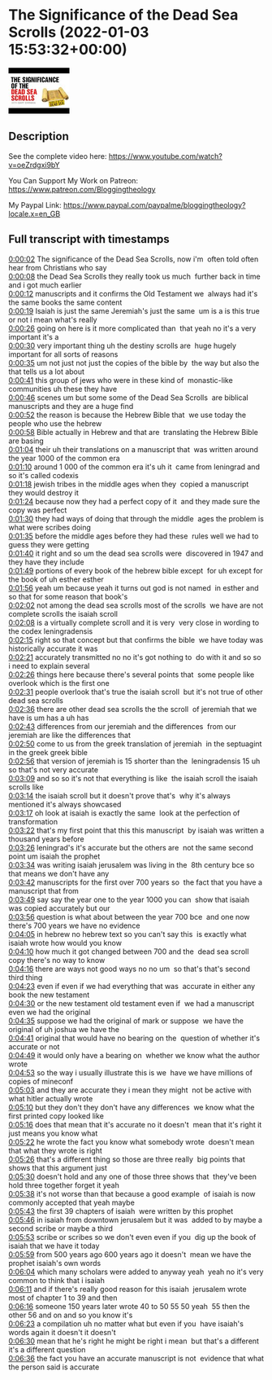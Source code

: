 # The Significance of the Dead Sea Scrolls (2022-01-03 15:53:32+00:00)

![alt The Significance of the Dead Sea Scrolls](lm4b5lDSJKE.jpg "The Significance of the Dead Sea Scrolls")

## Description

See the complete video here: https://www.youtube.com/watch?v=oeZrdgxi9bY

You Can Support My Work on Patreon:
https://www.patreon.com/Bloggingtheology

My Paypal Link: 
https://www.paypal.com/paypalme/bloggingtheology?locale.x=en_GB



## Full transcript with timestamps

[0:00:02](https://youtu.be/lm4b5lDSJKE?t=2) The significance of the Dead Sea Scrolls, now i'm 
often told often hear from Christians who say    
[0:00:08](https://youtu.be/lm4b5lDSJKE?t=8) the Dead Sea Scrolls they really took us much 
further back in time and i got much earlier    
[0:00:12](https://youtu.be/lm4b5lDSJKE?t=12) manuscripts and it confirms the Old Testament we 
always had it's the same books the same content    
[0:00:19](https://youtu.be/lm4b5lDSJKE?t=19) Isaiah is just the same Jeremiah's just the same 
um is a is this true or not i mean what's really    
[0:00:26](https://youtu.be/lm4b5lDSJKE?t=26) going on here is it more complicated than 
that yeah no it's a very important it's a    
[0:00:30](https://youtu.be/lm4b5lDSJKE?t=30) very important thing uh the destiny scrolls are 
huge hugely important for all sorts of reasons    
[0:00:35](https://youtu.be/lm4b5lDSJKE?t=35) um not just not just the copies of the bible by 
the way but also the that tells us a lot about    
[0:00:41](https://youtu.be/lm4b5lDSJKE?t=41) this group of jews who were in these kind of 
monastic-like communities uh these they have    
[0:00:46](https://youtu.be/lm4b5lDSJKE?t=46) scenes um but some some of the Dead Sea Scrolls 
are biblical manuscripts and they are a huge find    
[0:00:52](https://youtu.be/lm4b5lDSJKE?t=52) the reason is because the Hebrew Bible that 
we use today the people who use the hebrew    
[0:00:58](https://youtu.be/lm4b5lDSJKE?t=58) Bible actually in Hebrew and that are 
translating the Hebrew Bible are basing    
[0:01:04](https://youtu.be/lm4b5lDSJKE?t=64) their uh their translations on a manuscript that 
was written around the year 1000 of the common era    
[0:01:10](https://youtu.be/lm4b5lDSJKE?t=70) around 1 000 of the common era it's uh it 
came from leningrad and so it's called codexis  
[0:01:18](https://youtu.be/lm4b5lDSJKE?t=78) jewish tribes in the middle ages when they 
copied a manuscript they would destroy it    
[0:01:24](https://youtu.be/lm4b5lDSJKE?t=84) because now they had a perfect copy of it 
and they made sure the copy was perfect    
[0:01:30](https://youtu.be/lm4b5lDSJKE?t=90) they had ways of doing that through the middle 
ages the problem is what were scribes doing    
[0:01:35](https://youtu.be/lm4b5lDSJKE?t=95) before the middle ages before they had these 
rules well we had to guess they were getting    
[0:01:40](https://youtu.be/lm4b5lDSJKE?t=100) it right and so um the dead sea scrolls were 
discovered in 1947 and they have they include    
[0:01:49](https://youtu.be/lm4b5lDSJKE?t=109) portions of every book of the hebrew bible except 
for uh except for the book of uh esther esther    
[0:01:56](https://youtu.be/lm4b5lDSJKE?t=116) yeah um because yeah it turns out god is not named 
in esther and so that for some reason that book's    
[0:02:02](https://youtu.be/lm4b5lDSJKE?t=122) not among the dead sea scrolls most of the scrolls 
we have are not complete scrolls the isaiah scroll    
[0:02:08](https://youtu.be/lm4b5lDSJKE?t=128) is a virtually complete scroll and it is very 
very close in wording to the codex leningradensis    
[0:02:15](https://youtu.be/lm4b5lDSJKE?t=135) right so that concept but that confirms the bible 
we have today was historically accurate it was    
[0:02:21](https://youtu.be/lm4b5lDSJKE?t=141) accurately transmitted no no it's got nothing to 
do with it and so so i need to explain several    
[0:02:26](https://youtu.be/lm4b5lDSJKE?t=146) things here because there's several points that 
some people like overlook which is the first one    
[0:02:31](https://youtu.be/lm4b5lDSJKE?t=151) people overlook that's true the isaiah scroll 
but it's not true of other dead sea scrolls    
[0:02:36](https://youtu.be/lm4b5lDSJKE?t=156) there are other dead sea scrolls the the scroll 
of jeremiah that we have is um has a uh has    
[0:02:43](https://youtu.be/lm4b5lDSJKE?t=163) differences from our jeremiah and the differences 
from our jeremiah are like the differences that    
[0:02:50](https://youtu.be/lm4b5lDSJKE?t=170) come to us from the greek translation of jeremiah 
in the septuagint in the greek greek bible    
[0:02:56](https://youtu.be/lm4b5lDSJKE?t=176) that version of jeremiah is 15 shorter than the 
leningradensis 15 uh so that's not very accurate    
[0:03:09](https://youtu.be/lm4b5lDSJKE?t=189) and so so it's not that everything is like 
the isaiah scroll the isaiah scrolls like    
[0:03:14](https://youtu.be/lm4b5lDSJKE?t=194) the isaiah scroll but it doesn't prove that's 
why it's always mentioned it's always showcased    
[0:03:17](https://youtu.be/lm4b5lDSJKE?t=197) oh look at isaiah is exactly the same 
look at the perfection of transformation    
[0:03:22](https://youtu.be/lm4b5lDSJKE?t=202) that's my first point that this this manuscript 
by isaiah was written a thousand years before    
[0:03:26](https://youtu.be/lm4b5lDSJKE?t=206) leningrad's it's accurate but the others are 
not the same second point um isaiah the prophet    
[0:03:34](https://youtu.be/lm4b5lDSJKE?t=214) was writing isaiah jerusalem was living in the 
8th century bce so that means we don't have any    
[0:03:42](https://youtu.be/lm4b5lDSJKE?t=222) manuscripts for the first over 700 years so 
the fact that you have a manuscript that from    
[0:03:49](https://youtu.be/lm4b5lDSJKE?t=229) say say the year one to the year 1000 you can 
show that isaiah was copied accurately but our    
[0:03:56](https://youtu.be/lm4b5lDSJKE?t=236) question is what about between the year 700 bce 
and one now there's 700 years we have no evidence    
[0:04:05](https://youtu.be/lm4b5lDSJKE?t=245) in hebrew no hebrew text so you can't say this 
is exactly what isaiah wrote how would you know    
[0:04:10](https://youtu.be/lm4b5lDSJKE?t=250) how much it got changed between 700 and the 
dead sea scroll copy there's no way to know    
[0:04:16](https://youtu.be/lm4b5lDSJKE?t=256) there are ways not good ways no no um 
so that's that's second third thing    
[0:04:23](https://youtu.be/lm4b5lDSJKE?t=263) even if even if we had everything that was 
accurate in either any book the new testament    
[0:04:30](https://youtu.be/lm4b5lDSJKE?t=270) or the new testament old testament even if 
we had a manuscript even we had the original    
[0:04:35](https://youtu.be/lm4b5lDSJKE?t=275) suppose we had the original of mark or suppose 
we have the original of uh joshua we have the    
[0:04:41](https://youtu.be/lm4b5lDSJKE?t=281) original that would have no bearing on the 
question of whether it's accurate or not    
[0:04:49](https://youtu.be/lm4b5lDSJKE?t=289) it would only have a bearing on 
whether we know what the author wrote    
[0:04:53](https://youtu.be/lm4b5lDSJKE?t=293) so the way i usually illustrate this is we 
have we have millions of copies of mineconf  
[0:05:03](https://youtu.be/lm4b5lDSJKE?t=303) and they are accurate they i mean they might 
not be active with what hitler actually wrote    
[0:05:10](https://youtu.be/lm4b5lDSJKE?t=310) but they don't they don't have any differences 
we know what the first printed copy looked like    
[0:05:16](https://youtu.be/lm4b5lDSJKE?t=316) does that mean that it's accurate no it doesn't 
mean that it's right it just means you know what    
[0:05:22](https://youtu.be/lm4b5lDSJKE?t=322) he wrote the fact you know what somebody wrote 
doesn't mean that what they wrote is right    
[0:05:26](https://youtu.be/lm4b5lDSJKE?t=326) that's a different thing so those are three really 
big points that shows that this argument just    
[0:05:30](https://youtu.be/lm4b5lDSJKE?t=330) doesn't hold and any one of those three shows that 
they've been hold three together forget it yeah    
[0:05:38](https://youtu.be/lm4b5lDSJKE?t=338) it's not worse than that because a good example 
of isaiah is now commonly accepted that yeah maybe    
[0:05:43](https://youtu.be/lm4b5lDSJKE?t=343) the first 39 chapters of isaiah 
were written by this prophet    
[0:05:46](https://youtu.be/lm4b5lDSJKE?t=346) in isaiah from downtown jerusalem but it was 
added to by maybe a second scribe or maybe a third    
[0:05:53](https://youtu.be/lm4b5lDSJKE?t=353) scribe or scribes so we don't even even if you 
dig up the book of isaiah that we have it today    
[0:05:59](https://youtu.be/lm4b5lDSJKE?t=359) from 500 years ago 600 years ago it doesn't 
mean we have the prophet isaiah's own words    
[0:06:04](https://youtu.be/lm4b5lDSJKE?t=364) which many scholars were added to anyway yeah 
yeah no it's very common to think that i isaiah    
[0:06:11](https://youtu.be/lm4b5lDSJKE?t=371) and if there's really good reason for this isaiah 
jerusalem wrote most of chapter 1 to 39 and then    
[0:06:16](https://youtu.be/lm4b5lDSJKE?t=376) someone 150 years later wrote 40 to 50 55 50 yeah 
55 then the other 56 and on and so you know it's    
[0:06:23](https://youtu.be/lm4b5lDSJKE?t=383) a compilation uh no matter what but even if you 
have isaiah's words again it doesn't it doesn't    
[0:06:30](https://youtu.be/lm4b5lDSJKE?t=390) mean that he's right he might be right i mean 
but that's a different it's a different question    
[0:06:36](https://youtu.be/lm4b5lDSJKE?t=396) the fact you have an accurate manuscript is not 
evidence that what the person said is accurate  
